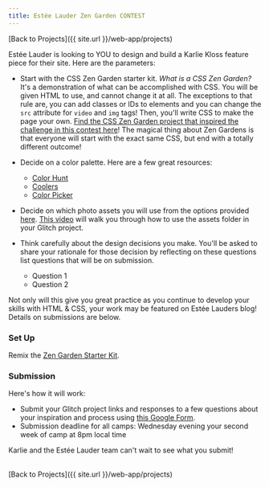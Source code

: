 ```yaml
---
title: Estée Lauder Zen Garden CONTEST
---
```


[Back to Projects]({{ site.url }}/web-app/projects)

Estée Lauder is looking to YOU to design and build a Karlie Kloss feature piece for their site. Here are the parameters:
- Start with the CSS Zen Garden starter kit. _What is a CSS Zen Garden?_ It's a demonstration of what can be accomplished with CSS. You will be given HTML to use, and cannot change it at all. The exceptions to that rule are, you can add classes or IDs to elements and you can change the `src` attribute for `video` and `img` tags! Then, you'll write CSS to make the page your own. [Find the CSS Zen Garden project that inspired the challenge in this contest here](http://www.csszengarden.com/)! The magical thing about Zen Gardens is that everyone will start with the exact same CSS, but end with a totally different outcome!
- Decide on a color palette. Here are a few great resources:
  - [Color Hunt](https://colorhunt.co/)
  - [Coolers](https://coolors.co/)
  - [Color Picker](https://htmlcolorcodes.com/color-picker/)

- Decide on which photo assets you will use from the options provided [here](https://bit.ly/kwk-el-assets ). [This video](https://www.youtube.com/watch?v=4JfVwxF260k) will walk you through how to use the assets folder in your Glitch project.
- Think carefully about the design decisions you make. You'll be asked to share your rationale for those decision by reflecting on these questions list questions that will be on submission.
  - Question 1
  - Question 2

Not only will this give you great practice as you continue to develop your skills with HTML & CSS, your work may be featured on Estée Lauders blog! Details on submissions are below.

### Set Up

Remix the [Zen Garden Starter Kit](https://glitch.com/edit/#!/el-zen-garden-starter-kit).

### Submission

Here's how it will work:
- Submit your Glitch project links and responses to a few questions about your inspiration and process using [this Google Form](https://forms.gle/6gmfFEKSnG3UhWDy7).
- Submission deadline for all camps: Wednesday evening your second week of camp at 8pm local time

Karlie and the Estée Lauder team can't wait to see what you submit!

<br>
[Back to Projects]({{ site.url }}/web-app/projects)
